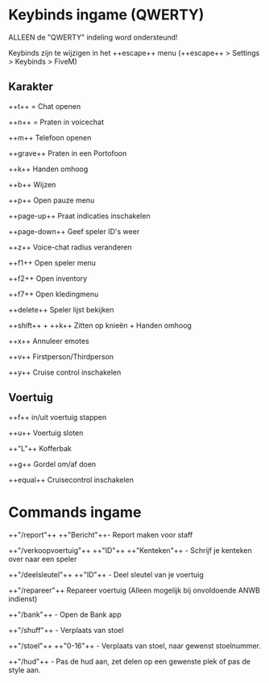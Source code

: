 # Keybinds ingame (QWERTY)
ALLEEN de "QWERTY" indeling word ondersteund!

Keybinds zijn te wijzigen in het ++escape++ menu (++escape++ > Settings > Keybinds > FiveM)


## Karakter

++t++ = Chat openen

++n++ = Praten in voicechat

++m++ Telefoon openen

++grave++ Praten in een Portofoon

++k++  Handen omhoog

++b++  Wijzen

++p++ Open pauze menu

++page-up++ Praat indicaties inschakelen

++page-down++ Geef speler ID's weer

++z++ Voice-chat radius veranderen

++f1++ Open speler menu

++f2++ Open inventory

++f7++ Open kledingmenu

++delete++ Speler lijst bekijken

++shift++ + ++k++ Zitten op knieën + Handen omhoog

++x++ Annuleer emotes

++v++ Firstperson/Thirdperson

++y++ Cruise control inschakelen


## Voertuig

++f++ in/uit voertuig stappen

++u++  Voertuig sloten

++"L"++  Kofferbak

++g++ Gordel om/af doen

++equal++  Cruisecontrol inschakelen

# Commands ingame

++"/report"++ ++"Bericht"++- Report maken voor staff

++"/verkoopvoertuig"++ ++"ID"++ ++"Kenteken"++ - Schrijf je kenteken over naar een speler

++"/deelsleutel"++ ++"ID"++ - Deel sleutel van je voertuig

++"/repareer"++ Repareer voertuig (Alleen mogelijk bij onvoldoende ANWB indienst)

++"/bank"++ - Open de Bank app

++"/shuff"++ - Verplaats van stoel

++"/stoel"++ ++"0-16"++ - Verplaats van stoel, naar gewenst stoelnummer.

++"/hud"++ - Pas de hud aan, zet delen op een gewenste plek of pas de style aan.

